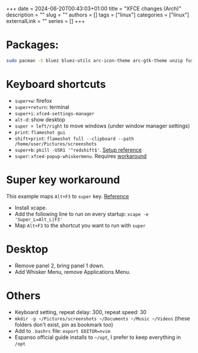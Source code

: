 +++ 
date = 2024-06-20T00:43:03+01:00
title = "XFCE changes (Arch)"
description = ""
slug = ""
authors = []
tags = ["linux"]
categories = ["linux"]
externalLink = ""
series = []
+++

# Packages:

```bash
sudo pacman -S bluez bluez-utils arc-icon-theme arc-gtk-theme unzip fuse flameshot redshift copyq
```

# Keyboard shortcuts

- `super+w`: firefox
- `super+return`: terminal
- `super+i`: `xfce4-settings-manager`
- `alt-d`: show desktop
- `super + left/right` to move windows (under window manager settings)
- `print`: `flameshot gui`
- `shift+print`: `flameshot full --clipboard --path /home/user/Pictures/screenshots`
- `super+b`: `pkill -USR1 '^redshift$'`. [Setup reference](/posts/redshift/)
- `super`: `xfce4-popup-whiskermenu`. Requires [workaround](#super-key-workaround 'jumps to super key workaround')

# Super key workaround

This example maps `Alt+F3` to `super` key. [Reference](https://www.reddit.com/r/xfce/comments/jr6y3s/problems_using_the_super_key_for_keyboard/)

- Install xcape.
- Add the following line to run on every startup: `xcape -e 'Super_L=Alt_L|F3'`
- Map `Alt+F3` to the shortcut you want to run with `super`

# Desktop

- Remove panel 2, bring panel 1 down.
- Add Whisker Menu, remove Applications Menu.

# Others

- Keyboard setting, repeat delay: 300, repeat speed: 30
- `mkdir -p ~/Pictures/screenshots ~/Documents ~/Music ~/Videos` (these folders don't exist, pin as bookmark too)
- Add to `.bashrc` file: `export EDITOR=nvim`
- Espanso official guide installs to `~/opt`, I prefer to keep everything in `/opt`
